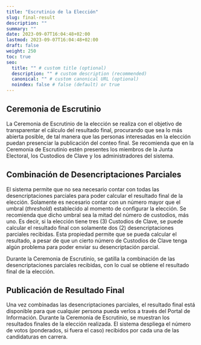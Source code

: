 ```yaml
---
title: "Escrutinio de la Elección"
slug: final-result
description: ""
summary: ""
date: 2023-09-07T16:04:48+02:00
lastmod: 2023-09-07T16:04:48+02:00
draft: false
weight: 250
toc: true
seo:
  title: "" # custom title (optional)
  description: "" # custom description (recommended)
  canonical: "" # custom canonical URL (optional)
  noindex: false # false (default) or true
---
```


## Ceremonia de Escrutinio

La Ceremonia de Escrutinio de la elección se realiza con el
objetivo de transparentar el cálculo del resultado final, procurando
que sea lo más abierta posible, de tal manera que las personas
interesadas en la elección puedan presenciar la publicación
del conteo final. Se recomienda que en la Ceremonia de Escrutinio
estén presentes los miembros de la Junta Electoral, los Custodios
de Clave y los administradores del sistema.

## Combinación de Desencriptaciones Parciales

El sistema permite que no sea necesario contar con todas las desencriptaciones
parciales para poder calcular el resultado final de la elección.
Solamente es necesario contar con un número mayor que el umbral (_threshold_)
establecido al momento de configurar la elección. Se recomienda
que dicho umbral sea la mitad del número de custodios, más uno. Es decir,
si la elección tiene tres (3) Custodios de Clave, se puede calcular
el resultado final con solamente dos (2) desencriptaciones parciales
recibidas. Esta propiedad permite que se pueda calcular el resultado,
a pesar de que un cierto número de Custodios de Clave tenga algún
problema para poder enviar su desencriptación parcial.

Durante la Ceremonia de Escrutinio, se gatilla la combinación de las
desencriptaciones parciales recibidas, con lo cual se obtiene
el resultado final de la elección.

## Publicación de Resultado Final

Una vez combinadas las desencriptaciones parciales, el resultado
final está disponible para que cualquier persona pueda verlos a través
del Portal de Información. Durante la Ceremonia de Escrutinio, se
muestran los resultados finales de la elección realizada. El sistema
despliega el número de votos (ponderados, si fuera el caso) recibidos
por cada una de las candidaturas en carrera.
